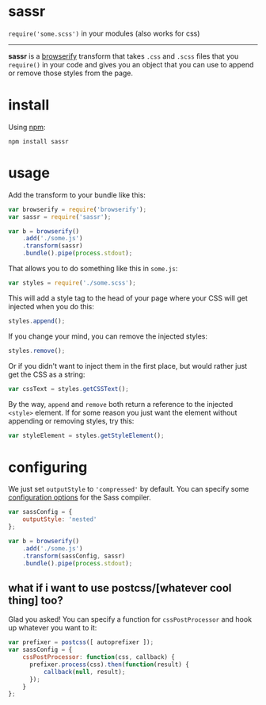 # sassr

`require('some.scss')` in your modules (also works for css)

---

**sassr** is a [browserify](browserify.org) transform that takes `.css` and `.scss` files that you `require()` in your code and gives you an object that you can use to append or remove those styles from the page.

# install

Using [npm](http://npmjs.org):

```shell
npm install sassr
```

# usage

Add the transform to your bundle like this:

```js
var browserify = require('browserify');
var sassr = require('sassr');

var b = browserify()
    .add('./some.js')
    .transform(sassr)
    .bundle().pipe(process.stdout);
```

That allows you to do something like this in `some.js`:

```js
var styles = require('./some.scss');
```

This will add a style tag to the head of your page where your CSS will get injected when you do this:

```js
styles.append();
```

If you change your mind, you can remove the injected styles:

```js
styles.remove();
```

Or if you didn't want to inject them in the first place, but would rather just get the CSS as a string:

```js
var cssText = styles.getCSSText();
```

By the way, `append` and `remove` both return a reference to the injected `<style>` element. If for some reason you just want the element without appending or removing styles, try this:

```js
var styleElement = styles.getStyleElement();
```

# configuring

We just set `outputStyle` to `'compressed'` by default. You can specify some [configuration options](https://github.com/sass/node-sass#options) for the Sass compiler.

```js
var sassConfig = {
    outputStyle: 'nested'
};

var b = browserify()
    .add('./some.js')
    .transform(sassConfig, sassr)
    .bundle().pipe(process.stdout);
```

## what if i want to use postcss/[whatever cool thing] too?

Glad you asked! You can specify a function for `cssPostProcessor` and hook up whatever you want to it:

```js
var prefixer = postcss([ autoprefixer ]);
var sassConfig = {
    cssPostProcessor: function(css, callback) {
      prefixer.process(css).then(function(result) {
          callback(null, result);
      });
    }
};
```
